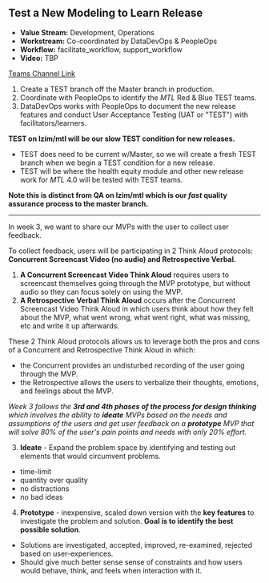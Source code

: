 ## Test a New Modeling to Learn Release

- **Value Stream:** Development, Operations
- **Workstream:** Co-coordinated by DataDevOps & PeopleOps
- **Workflow:** facilitate_workflow, support_workflow
- **Video:** TBP

[Teams Channel Link](https://teams.microsoft.com/l/message/19:d15133fbfb4d4c3a8c81701292b1890d@thread.skype/1653504753950?tenantId=e95f1b23-abaf-45ee-821d-b7ab251ab3bf&groupId=1db500d5-0d01-4254-af42-ad3f78bafacd&parentMessageId=1653504753950&teamName=teampsd_vha&channelName=training_workflow&createdTime=1653504753950)

1. Create a TEST branch off the Master branch in production.
2. Coordinate with PeopleOps to identify the _MTL_ Red & Blue TEST teams.
3. DataDevOps works with PeopleOps to document the new release features and conduct User Acceptance Testing (UAT or "TEST") with facilitators/learners.

**TEST on lzim/mtl will be our slow TEST condition for new releases.**
- TEST does need to be current w/Master, so we will create a fresh TEST branch when we begin a TEST condition for a new release.
- TEST will be where the health equity module and other new release work for _MTL_ 4.0 will be tested with TEST teams.

**Note this is distinct from QA on lzim/mtl which is our _fast_ quality assurance process to the master branch.**

---

In week 3, we want to share our MVPs with the user to collect user feedback.

To collect feedback, users will be participating in 2 Think Aloud protocols: **Concurrent Screencast Video (no audio) and Retrospective Verbal.**

1.  **A Concurrent Screencast Video Think Aloud** requires users to screencast themselves going through the MVP prototype, but without audio so they can focus solely on using the MVP.
2.  **A Retrospective Verbal Think Aloud** occurs after the Concurrent Screencast Video Think Aloud in which users think about how they felt about the MVP, what went wrong, what went right, what was missing, etc and write it up afterwards.

These 2 Think Aloud protocols allows us to leverage both the pros and cons of a Concurrent and Retrospective Think Aloud in which:

- the Concurrent provides an undisturbed recording of the user going through the MVP.
- the Retrospective allows the users to verbalize their thoughts, emotions, and feelings about the MVP.

*Week 3 follows the **3rd and 4th phases of the process for design thinking** which involves the ability to **ideate** MVPs
based on the needs and assumptions of the users and get user feedback on a **prototype** MVP that will solve 80% of the user's 
pain points and needs with only 20% effort.*

3. **Ideate** - Expand the problem space by identifying and testing out elements that would circumvent problems.

- time-limit
- quantity over quality
- no distractions
- no bad ideas

4. **Prototype** - inexpensive, scaled down version with the **key features** to investigate the problem and solution. **Goal is to identify the best possible solution**.

- Solutions are investigated, accepted, improved, re-examined, rejected based on user-experiences.
- Should give much better sense sense of constraints and how users would behave, think, and feels when interaction with it.
